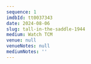 ```yaml
---
sequence: 1
imdbId: tt0037343
date: 2024-08-06
slug: tall-in-the-saddle-1944
medium: Watch TCM
venue: null
venueNotes: null
mediumNotes: ''
---
```


